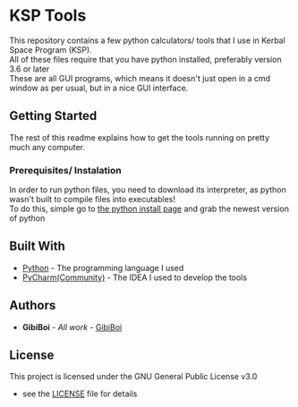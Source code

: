# KSP Tools

This repository contains a few python calculators/ tools that I use in Kerbal Space Program (KSP).<br />
All of these files require that you have python installed, preferably version 3.6 or later<br />
These are all GUI programs, which means it doesn't just open in a cmd window as per usual, but in a nice GUI interface.

## Getting Started

The rest of this readme explains how to get the tools running on pretty much any computer.

### Prerequisites/ Instalation

In order to run python files, you need to download its interpreter, as python wasn't built to compile files into executables! <br />
To do this, simple go to <a href=https://www.python.org/downloads>the python install page</a> and grab the newest version of python

## Built With

* [Python](https://www.python.org/) - The programming language I used
* [PyCharm(Community)](https://www.jetbrains.com/pycharm/) - The IDEA I used to develop the tools

## Authors

* **GibiBoi** - *All work* - [GibiBoi](https://github.com/GibiBoi)

## License

This project is licensed under the GNU General Public License v3.0
 - see the [LICENSE](LICENSE) file for details
